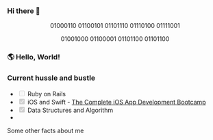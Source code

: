 ### Hi there 👋



<p align="center">01000110 01100101 01101110 01110100 01111001</p>
<p align="center">01001000 01100001 01101100 01101100</p>

### :earth_americas:   Hello, World!
<p></p>

### Current hussle and bustle
<ul>
  <li><input disabled=" " type="checkbox"> Ruby on Rails
  <li><input checked="" disabled="" type="checkbox"> iOS and Swift - <a href="https://www.udemy.com/course/ios-13-app-development-bootcamp/">The Complete iOS App Development Bootcamp</a>
  <li><input checked="" disabled="" type="checkbox"> Data Structures and Algorithm
  <li>
</ul


<details>
  Some other facts about me
</details>

<!--
**fentyhall/fentyhall** is a ✨ _special_ ✨ repository because its `README.md` (this file) appears on your GitHub profile.

- 🔭 I’m currently working on ...
- 🌱 I’m currently learning ...
- 👯 I’m looking to collaborate on ...
- 🤔 I’m looking for help with ...
- 💬 Ask me about ...
- 📫 How to reach me: ...
- 😄 Pronouns: ...
- ⚡ Fun fact: ...
-->
